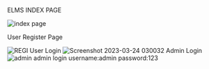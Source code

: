 ELMS INDEX PAGE

![index page](https://user-images.githubusercontent.com/128790623/227487508-0d6dc4a1-311c-4bbc-b759-d1cf49804709.png)

User  Register Page

![REGI](https://user-images.githubusercontent.com/128790623/227489870-3ccebdb7-8bf6-47bf-bbda-867b0bbb0fc5.png)
User Login
![Screenshot 2023-03-24 030032](https://user-images.githubusercontent.com/128790623/227490866-956e0cd8-6e47-4929-b528-481a288c61f8.png)
Admin Login
![admin](https://user-images.githubusercontent.com/128790623/227491852-affadc76-66a9-4805-a62d-756d1e291487.png)
admin login
username:admin
password:123

